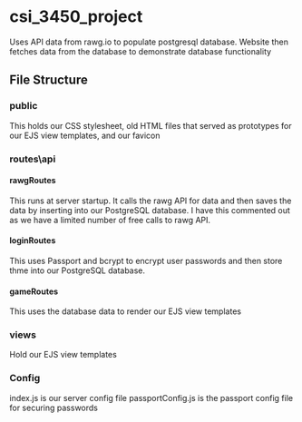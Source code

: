 # csi_3450_project
Uses API data from rawg.io to populate postgresql database.  Website then fetches data from the database to demonstrate database functionality

## File Structure
### public
This holds our CSS stylesheet, old HTML files that served as prototypes for our EJS view templates, and our favicon

### routes\api
#### rawgRoutes
This runs at server startup.  It calls the rawg API for data and then saves the data by inserting into our PostgreSQL database.  I have this commented out as we have a limited number of free calls to rawg API.
#### loginRoutes
This uses Passport and bcrypt to encrypt user passwords and then store thme into our PostgreSQL database.
#### gameRoutes
This uses the database data to render our EJS view templates

### views
Hold our EJS view templates

### Config
index.js is our server config file
passportConfig.js is the passport config file for securing passwords